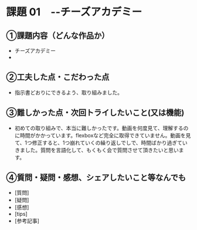 # 課題 01　--チーズアカデミー

## ①課題内容（どんな作品か）
- チーズアカデミー
- 
## ②工夫した点・こだわった点

- 指示書どおりにできるよう、取り組みました。 

## ③難しかった点・次回トライしたいこと(又は機能)

- 初めての取り組みで、本当に難しかったです。動画を何度見て、理解するのに時間がかかっています。flexboxなど完全に取得できていません。動画を見て、1つ修正すると、1つ崩れていくの繰り返しでしで、時間ばかり過ぎていきました。質問を言語化して、もくもく会で質問させて頂きたいと思います。
 

## ④質問・疑問・感想、シェアしたいこと等なんでも
- [質問]
- [疑問]
- [感想]
- [tips]
- [参考記事]